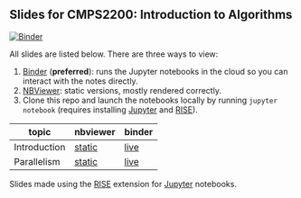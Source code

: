 ## Slides for CMPS2200: Introduction to Algorithms

[![Binder](https://mybinder.org/badge_logo.svg)](https://mybinder.org/v2/gh/tulane-cmps2200/slides/master)

All slides are listed below. There are three ways to view:

1. [Binder](https://mybinder.org/v2/gh/tulane-cmps2200/slides/master) (**preferred**): runs the Jupyter notebooks in the cloud so you can interact with the notes directly.
2. [NBViewer](https://nbviewer.jupyter.org/github/tulane-cmps2200/slides/tree/master/): static versions, mostly rendered correctly.
3. Clone this repo and launch the notebooks locally by running `jupyter notebook` (requires installing  [Jupyter](https://jupyter.org/) and [RISE](https://rise.readthedocs.io/en/stable/index.html)).

|topic|nbviewer|binder|
|-----|--------|------|
|Introduction|[static](https://nbviewer.jupyter.org/github/tulane-cmps2200/slides/blob/master/module-01-cost/01-intro/01-intro.ipynb?flush_cache=true)|[live](https://mybinder.org/v2/gh/tulane-cmps2200/slides/master?filepath=module-01-cost/01-intro/01-intro.ipynb)|
|Parallelism|[static](https://nbviewer.jupyter.org/github/tulane-cmps2200/slides/blob/master/module-01-cost/02-parallel/02-parallel.ipynb?flush_cache=true)|[live](https://mybinder.org/v2/gh/tulane-cmps2200/slides/master?filepath=module-01-cost/02-parallel/02-parallel.ipynb)|

Slides made using the [RISE](https://rise.readthedocs.io/en/stable/index.html) extension for [Jupyter](https://jupyter.org/) notebooks.
